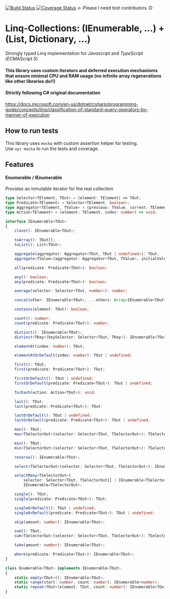 [![Build Status](https://travis-ci.org/isc30/linq-collections.svg?branch=master)](https://travis-ci.org/isc30/linq-collections)
[![Coverage Status](https://coveralls.io/repos/github/isc30/linq-collections/badge.svg?branch=master)](https://coveralls.io/github/isc30/linq-collections?branch=master) <- Please I need test contributors :D

# Linq-Collections: (IEnumerable, ...) + (List, Dictionary, ...)
Strongly typed *Linq* implementation for *Javascript* and *TypeScript* (*ECMAScript 5*)
#### This library uses custom iterators and deferred execution mechanisms that ensure minimal CPU and RAM usage (no infinite array regenerations like other libraries do!!)
#### Strictly following C# original documentation
https://docs.microsoft.com/en-us/dotnet/csharp/programming-guide/concepts/linq/classification-of-standard-query-operators-by-manner-of-execution

## How to run tests
This library uses `mocha` with custom assertion helper for testing.<br />
Use `nyc mocha` to run the tests and coverage.

## Features

#### Enumerable / IEnumerable
Provides an inmutable iterator for the real collection

```typescript
type Selector<TElement, TOut> = (element: TElement) => TOut;
type Predicate<TElement> = Selector<TElement, boolean>;
type Aggregator<TElement, TValue> = (previous: TValue, current: TElement) => TValue;
type Action<TElement> = (element: TElement, index: number) => void;
```

```typescript
interface IEnumerable<TOut>
{
    clone(): IEnumerable<TOut>;

    toArray(): TOut[];
    toList(): List<TOut>;

    aggregate(aggregator: Aggregator<TOut, TOut | undefined>): TOut;
    aggregate<TValue>(aggregator: Aggregator<TOut, TValue>, initialValue: TValue): TValue;

    all(predicate: Predicate<TOut>): boolean;

    any(): boolean;
    any(predicate: Predicate<TOut>): boolean;

    average(selector: Selector<TOut, number>): number;

    concat(other: IEnumerable<TOut>, ...others: Array<IEnumerable<TOut>>): IEnumerable<TOut>;

    contains(element: TOut): boolean;

    count(): number;
    count(predicate: Predicate<TOut>): number;

    distinct(): IEnumerable<TOut>;
    distinct<TKey>(keySelector: Selector<TOut, TKey>): IEnumerable<TOut>;

    elementAt(index: number): TOut;

    elementAtOrDefault(index: number): TOut | undefined;

    first(): TOut;
    first(predicate: Predicate<TOut>): TOut;

    firstOrDefault(): TOut | undefined;
    firstOrDefault(predicate: Predicate<TOut>): TOut | undefined;

    forEach(action: Action<TOut>): void;

    last(): TOut;
    last(predicate: Predicate<TOut>): TOut;

    lastOrDefault(): TOut | undefined;
    lastOrDefault(predicate: Predicate<TOut>): TOut | undefined;

    max(): TOut;
    max<TSelectorOut>(selector: Selector<TOut, TSelectorOut>): TSelectorOut;

    min(): TOut;
    min<TSelectorOut>(selector: Selector<TOut, TSelectorOut>): TSelectorOut;

    reverse(): IEnumerable<TOut>;

    select<TSelectorOut>(selector: Selector<TOut, TSelectorOut>): IEnumerable<TSelectorOut>;

    selectMany<TSelectorOut>(
        selector: Selector<TOut, TSelectorOut[] | IEnumerable<TSelectorOut>>):
        IEnumerable<TSelectorOut>;

    single(): TOut;
    single(predicate: Predicate<TOut>): TOut;

    singleOrDefault(): TOut | undefined;
    singleOrDefault(predicate: Predicate<TOut>): TOut | undefined;

    skip(amount: number): IEnumerable<TOut>;

    sum(): TOut;
    sum<TSelectorOut>(selector: Selector<TOut, TSelectorOut>): TSelectorOut;

    take(amount: number): IEnumerable<TOut>;

    where(predicate: Predicate<TOut>): IEnumerable<TOut>;
}
```

```typescript
class Enumerable<TOut> implements IEnumerable<TOut>
{
    static empty<TOut>(): IEnumerable<TOut>;
    static range(start: number, count: number): IEnumerable<number>;
    static repeat<TOut>(element: TOut, count: number): IEnumerable<TOut>;
}
```
